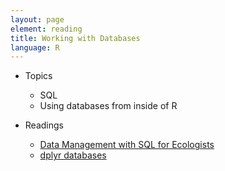 ```yaml
---
layout: page
element: reading
title: Working with Databases
language: R
---
```


* Topics

  * SQL
  * Using databases from inside of R

* Readings

  * [Data Management with SQL for Ecologists](https://datacarpentry.org/sql-ecology-lesson/)    
  * [dplyr databases](https://cran.rstudio.com/web/packages/dplyr/vignettes/databases.html)
